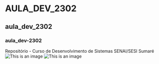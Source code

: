 # AULA_DEV_2302
## aula_dev_2302
### aula_dev-2302
Repositório - Curso de Desenvolvimento de Sistemas SENAI/SESI Sumaré
![This is an image](./IMG/)
![This is an image](https://i.pinimg.com/564x/87/87/6b/87876bfa028d739223a2e7505dc19113.jpg)
